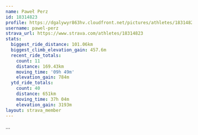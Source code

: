 ```yaml
---
name: Paweł Perz
id: 18314823
profile: https://dgalywyr863hv.cloudfront.net/pictures/athletes/18314823/5244308/1/large.jpg
username: pawel-perz
strava_url: https://www.strava.com/athletes/18314823
stats:
  biggest_ride_distance: 101.06km
  biggest_climb_elevation_gain: 457.6m
  recent_ride_totals:
    count: 11
    distance: 169.43km
    moving_time: '09h 49m'
    elevation_gain: 784m
  ytd_ride_totals:
    count: 40
    distance: 651km
    moving_time: 37h 04m
    elevation_gain: 3193m
layout: strava_member
--- 
```

...
